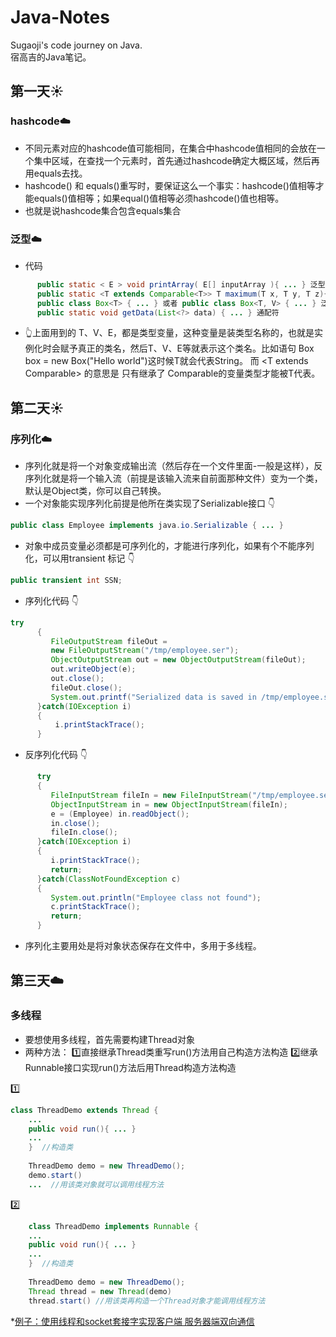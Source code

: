 # Java-Notes
Sugaoji's code journey on Java.  
宿高吉的Java笔记。  

## 第一天:sunny: 
### hashcode:cloud:
* 不同元素对应的hashcode值可能相同，在集合中hashcode值相同的会放在一个集中区域，在查找一个元素时，首先通过hashcode确定大概区域，然后再用equals去找。  
* hashcode() 和 equals()重写时，要保证这么一个事实：hashcode()值相等才能equals()值相等；如果equal()值相等必须hashcode()值也相等。 
* 也就是说hashcode集合包含equals集合
   
### 泛型:cloud:
* 代码
```Java
      public static < E > void printArray( E[] inputArray ){ ... } 泛型方法  
      public static <T extends Comparable<T>> T maximum(T x, T y, T z){ ... } 泛型方法  
      public class Box<T> { ... } 或者 public class Box<T, V> { ... } 泛型类  
      public static void getData(List<?> data) { ... } 通配符
```
* 👆上面用到的 T、V、E，都是类型变量，这种变量是装类型名称的，也就是实例化时会赋予真正的类名，然后T、V、E等就表示这个类名。比如语句 Box <String> box = new Box("Hello world")这时候T就会代表String。 而 <T extends Comparable<T>> 的意思是 只有继承了 Comparable的变量类型才能被T代表。  

  
## 第二天:sunny:  
### 序列化:cloud:
* 序列化就是将一个对象变成输出流（然后存在一个文件里面-一般是这样），反序列化就是将一个输入流（前提是该输入流来自前面那种文件）变为一个类，默认是Object类，你可以自己转换。  
* 一个对象能实现序列化前提是他所在类实现了Serializable接口 👇
```Java
public class Employee implements java.io.Serializable { ... }
```
* 对象中成员变量必须都是可序列化的，才能进行序列化，如果有个不能序列化，可以用transient 标记 👇
```Java
public transient int SSN;
```
* 序列化代码 👇
```Java
try
      {
         FileOutputStream fileOut =
         new FileOutputStream("/tmp/employee.ser");
         ObjectOutputStream out = new ObjectOutputStream(fileOut);
         out.writeObject(e);
         out.close();
         fileOut.close();
         System.out.printf("Serialized data is saved in /tmp/employee.ser");
      }catch(IOException i)
      {
          i.printStackTrace();
      }
```
* 反序列化代码 👇
```Java
	  try
      {
         FileInputStream fileIn = new FileInputStream("/tmp/employee.ser");
         ObjectInputStream in = new ObjectInputStream(fileIn);
         e = (Employee) in.readObject();
         in.close();
         fileIn.close();
      }catch(IOException i)
      {
         i.printStackTrace();
         return;
      }catch(ClassNotFoundException c)
      {
         System.out.println("Employee class not found");
         c.printStackTrace();
         return;
      }
```
* 序列化主要用处是将对象状态保存在文件中，多用于多线程。

## 第三天:cloud:
### 多线程
* 要想使用多线程，首先需要构建Thread对象
* 两种方法： 1️⃣直接继承Thread类重写run()方法用自己构造方法构造 2️⃣继承Runnable接口实现run()方法后用Thread构造方法构造  

1️⃣
```Java
class ThreadDemo extends Thread { 
	...
	public void run(){ ... }
	...
	}  //构造类
	
	ThreadDemo demo = new ThreadDemo();
	demo.start()
	...  //用该类对象就可以调用线程方法
```
2️⃣
```Java
	class ThreadDemo implements Runnable { 
	...
	public void run(){ ... }
	...
	}  //构造类
	
	ThreadDemo demo = new ThreadDemo();
	Thread thread = new Thread(demo)
	thread.start() //用该类再构造一个Thread对象才能调用线程方法
```
*[例子：使用线程和socket套接字实现客户端 服务器端双向通信](CodeFile/ServerAndClient)
	
	
	

   
   
   

